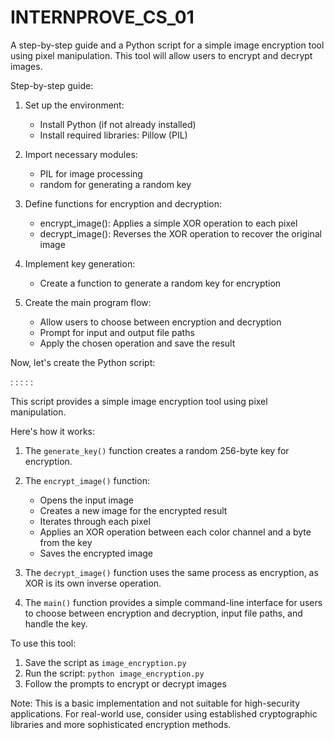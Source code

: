# INTERNPROVE_CS_01
A step-by-step guide and a Python script for a simple image encryption tool using pixel manipulation. This tool will allow users to encrypt and decrypt images.

Step-by-step guide:

1. Set up the environment:
   - Install Python (if not already installed)
   - Install required libraries: Pillow (PIL)

2. Import necessary modules:
   - PIL for image processing
   - random for generating a random key

3. Define functions for encryption and decryption:
   - encrypt_image(): Applies a simple XOR operation to each pixel
   - decrypt_image(): Reverses the XOR operation to recover the original image

4. Implement key generation:
   - Create a function to generate a random key for encryption

5. Create the main program flow:
   - Allow users to choose between encryption and decryption
   - Prompt for input and output file paths
   - Apply the chosen operation and save the result

Now, let's create the Python script:

:
:
:
:
:

This script provides a simple image encryption tool using pixel manipulation. 

Here's how it works:

1. The `generate_key()` function creates a random 256-byte key for encryption.

2. The `encrypt_image()` function:
   - Opens the input image
   - Creates a new image for the encrypted result
   - Iterates through each pixel
   - Applies an XOR operation between each color channel and a byte from the key
   - Saves the encrypted image

3. The `decrypt_image()` function uses the same process as encryption, as XOR is its own inverse operation.

4. The `main()` function provides a simple command-line interface for users to choose between encryption and decryption, input file paths, and handle the key.

To use this tool:

1. Save the script as `image_encryption.py`
2. Run the script: `python image_encryption.py`
3. Follow the prompts to encrypt or decrypt images

Note: This is a basic implementation and not suitable for high-security applications. For real-world use, consider using established cryptographic libraries and more sophisticated encryption methods.
